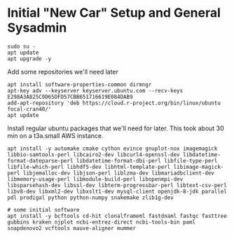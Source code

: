 # Initial "New Car" Setup and General Sysadmin
```
sudo su -
apt update
apt upgrade -y
```

Add some repositories we'll need later
```
apt install software-properties-common dirmngr
apt-key adv --keyserver keyserver.ubuntu.com --recv-keys E298A3A825C0D65DFD57CBB651716619E084DAB9
add-apt-repository 'deb https://cloud.r-project.org/bin/linux/ubuntu focal-cran40/'
apt update
```

Install regular ubuntu packages that we'll need for later. This took about 30 min on a t3a.small AWS instance.
```
apt install -y automake cmake cython evince gnuplot-nox imagemagick libbio-samtools-perl libcairo2-dev libcurl4-openssl-dev libdatetime-format-dateparse-perl libdatetime-format-dbi-perl libfile-type-perl libfile-which-perl libhdf5-dev libhtml-template-perl libimage-magick-perl libjemalloc-dev libjson-perl liblzma-dev libmariadbclient-dev libmemory-usage-perl libmodule-build-perl libopenmpi-dev libsparsehash-dev libssl-dev libterm-progressbar-perl libtext-csv-perl libv8-dev libxml2-dev libxslt1-dev mysql-client openjdk-8-jdk parallel pdl prodigal python python-numpy snakemake zlib1g-dev

# some initial software
apt install -y bcftools cd-hit clonalframeml fastdnaml fastqc fasttree gubbins kraken njplot ncbi-entrez-direct ncbi-tools-bin paml soapdenovo2 vcftools mauve-aligner mummer
```
